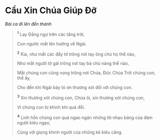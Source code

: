# Cầu Xin Chúa Giúp Ðỡ

_Bài ca đi lên đền thánh_

> <sup><b>1</b></sup> Lạy Ðấng ngự trên các tầng trời,
>
> Con ngước mắt lên hướng về Ngài.
>
> <sup><b>2</b></sup> Kìa, như mắt các đầy tớ trông nơi tay ông chủ họ thể nào,
>
> Như mắt người tớ gái trông nơi tay bà chủ nàng thể nào,
>
> Mắt chúng con cũng vọng trông nơi Chúa, Ðức Chúa Trời chúng con, thể ấy,
>
> Cho đến khi Ngài bày tỏ ơn thương xót đối với chúng con.
>
> <sup><b>3</b></sup> Xin thương xót chúng con, Chúa ôi, xin thương xót chúng con,
>
> Vì chúng con bị khinh khi quá đỗi.
>
> <sup><b>4</b></sup> Linh hồn chúng con quá ngao ngán những lời nhạo báng của đám người kiêu ngạo,
>
> Cùng với giọng khinh người của những kẻ kiêu căng.

